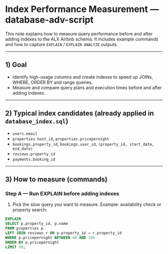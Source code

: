 # Index Performance Measurement — database-adv-script

This note explains how to measure query performance before and after adding indexes to the ALX Airbnb schema. It includes example commands and how to capture `EXPLAIN` / `EXPLAIN ANALYZE` outputs.

---

## 1) Goal
- Identify high-usage columns and create indexes to speed up JOINs, WHERE, ORDER BY and range queries.
- Measure and compare query plans and execution times before and after adding indexes.

---

## 2) Typical index candidates (already applied in `database_index.sql`)
- `users.email`
- `properties.host_id`, `properties.pricepernight`
- `bookings.property_id`, `bookings.user_id`, `(property_id, start_date, end_date)`
- `reviews.property_id`
- `payments.booking_id`

---

## 3) How to measure (commands)

### Step A — Run EXPLAIN before adding indexes
1. Pick the slow query you want to measure. Example: availability check or property search:

```sql
EXPLAIN
SELECT p.property_id, p.name
FROM properties p
LEFT JOIN reviews r ON p.property_id = r.property_id
WHERE p.pricepernight BETWEEN 40 AND 100
ORDER BY p.pricepernight
LIMIT 50;

